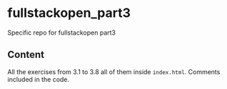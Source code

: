 # fullstackopen_part3
Specific repo for fullstackopen part3

## Content

All the exercises from 3.1 to 3.8 all of them inside `index.html`. Comments included in the code.
